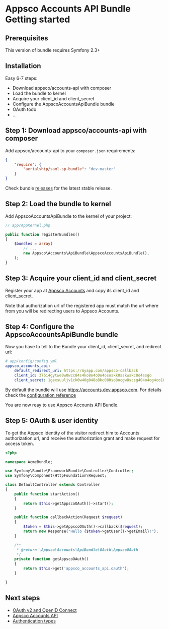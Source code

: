 Appsco Accounts API Bundle Getting started
==========================================

Prerequisites
-------------

This version of bundle requires Symfony 2.3+

Installation
------------

Easy 6-7 steps:
 * Download appsco/accounts-api with composer
 * Load the bundle to kernel
 * Acquire your client_id and client_secret
 * Configure the AppscoAccountsApiBundle bundle
 * OAuth todo
 * ...


Step 1: Download appsco/accounts-api with composer
--------------------------------------------------

Add appsco/accounts-api to your ```composer.json``` requirements:

``` json
{
    "require": {
        "aerialship/saml-sp-bundle": "dev-master"
    }
}
```

Check bundle [releases](https://github.com/Appsco/accounts-api/releases) for the latest stable release.


Step 2: Load the bundle to kernel
---------------------------------

Add AppscoAccountsApiBundle to the kernel of your project:

``` php
// app/AppKernel.php

public function registerBundles()
{
    $bundles = array(
        // ...
        new Appsco\Accounts\ApiBundle\AppscoAccountsApiBundle(),
    );
}
```

Step 3: Acquire your client_id and client_secret
------------------------------------------------

Register your app at [Appsco Accounts](https://accounts.dev.appsco.com) and copy its client_id and client_secret.

Note that authorization url of the registered app must match the url where from you will be redirecting
users to Appsco Accounts.


Step 4: Configure the AppscoAccountsApiBundle bundle
----------------------------------------------------

Now you have to tell to the Bundle your client_id, client_secret, and redirect uri:

``` yaml
# app/config/config.yml
appsco_accounts_api:
    default_redirect_uri: https://myapp.com/appsco-callback
    client_id: 376i4gytwe0w0wcc84s4ko8o4o0o4ososkk0sskwskc8o4ssgo
    client_secret: 1gexsuuljv1ck0w40g048o8kc080so8ocgw8scsg404o4og4co18ctqsp1770kgc8g48840k8wwk04wccgcskwko40gookgccsgw
```

By default the bundle will use https://accounts.dev.appsco.com. For details check
the [configuration reference](configuration.md)


You are now reay to use Appsco Accounts API Bundle.


Step 5: OAuth & user identity
-----------------------------

To get the Appsco identity of the visitor redirect him to Accounts authorization url, and receive
the authorization grant and make request for access token.

``` php
<?php

namespace AcmeBundle;

use Symfony\Bundle\FrameworkBundle\Controller\Controller;
use Symfony\Component\HttpFoundation\Request;

class DefaultController extends Controller
{
    public function startAction()
    {
        return $this->getAppscoOAuth()->start();
    }

    public function callbackAction(Request $request)
    {
        $token = $this->getAppscoOAuth()->callback($request);
        return new Response("Hello {$token->getUser()->getEmail}!");
    }

    /**
     * @return \Appsco\Accounts\ApiBundle\OAuth\AppscoOAuth
     */
    private function getAppscoOAuth()
    {
        return $this->get('appsco_accounts_api.oauth');
    }

}

```

Next steps
----------

 * [OAuth v2 and OpenID Connect](oauth.md)
 * [Appsco Accounts API](api.md)
 * [Authentication types](authentication.md)

